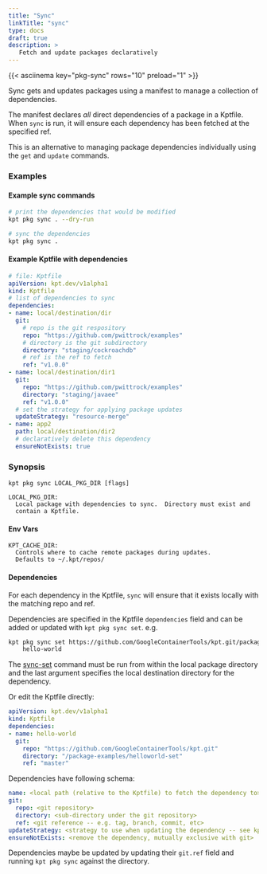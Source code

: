```yaml
---
title: "Sync"
linkTitle: "sync"
type: docs
draft: true
description: >
   Fetch and update packages declaratively
---
```

<!--mdtogo:Short
    Fetch and update packages declaratively
-->

{{< asciinema key="pkg-sync" rows="10" preload="1" >}}

Sync gets and updates packages using a manifest to manage a collection
of dependencies.

The manifest declares *all* direct dependencies of a package in a Kptfile.
When `sync` is run, it will ensure each dependency has been fetched at the
specified ref.

This is an alternative to managing package dependencies individually using
the `get` and `update` commands.

### Examples

#### Example sync commands
<!--mdtogo:Examples-->
```sh
# print the dependencies that would be modified
kpt pkg sync . --dry-run
```

```sh
# sync the dependencies
kpt pkg sync .
```
<!--mdtogo-->

#### Example Kptfile with dependencies

```yaml
# file: Kptfile
apiVersion: kpt.dev/v1alpha1
kind: Kptfile
# list of dependencies to sync
dependencies:
- name: local/destination/dir
  git:
    # repo is the git respository
    repo: "https://github.com/pwittrock/examples"
    # directory is the git subdirectory
    directory: "staging/cockroachdb"
    # ref is the ref to fetch
    ref: "v1.0.0"
- name: local/destination/dir1
  git:
    repo: "https://github.com/pwittrock/examples"
    directory: "staging/javaee"
    ref: "v1.0.0"
  # set the strategy for applying package updates
  updateStrategy: "resource-merge"
- name: app2
  path: local/destination/dir2
  # declaratively delete this dependency
  ensureNotExists: true
```

### Synopsis
<!--mdtogo:Long-->
```
kpt pkg sync LOCAL_PKG_DIR [flags]

LOCAL_PKG_DIR:
  Local package with dependencies to sync.  Directory must exist and
  contain a Kptfile.
```

#### Env Vars

```
KPT_CACHE_DIR:
  Controls where to cache remote packages during updates.
  Defaults to ~/.kpt/repos/
```
<!--mdtogo-->

#### Dependencies

For each dependency in the Kptfile, `sync` will ensure that it exists
locally with the matching repo and ref.

Dependencies are specified in the Kptfile `dependencies` field and can be
added or updated with `kpt pkg sync set`.  e.g.

```sh
kpt pkg sync set https://github.com/GoogleContainerTools/kpt.git/package-examples/helloworld-set \
    hello-world
```

The [sync-set] command must be run from within the local package directory and the
last argument specifies the local destination directory for the dependency.

Or edit the Kptfile directly:

```yaml
apiVersion: kpt.dev/v1alpha1
kind: Kptfile
dependencies:
- name: hello-world
  git:
    repo: "https://github.com/GoogleContainerTools/kpt.git"
    directory: "/package-examples/helloworld-set"
    ref: "master"
```

Dependencies have following schema:

```yaml
name: <local path (relative to the Kptfile) to fetch the dependency to>
git:
  repo: <git repository>
  directory: <sub-directory under the git repository>
  ref: <git reference -- e.g. tag, branch, commit, etc>
updateStrategy: <strategy to use when updating the dependency -- see kpt help update for more details>
ensureNotExists: <remove the dependency, mutually exclusive with git>
```

Dependencies maybe be updated by updating their `git.ref` field and running `kpt pkg sync`
against the directory.

[sync-set]: reference/pkg/sync/set/
